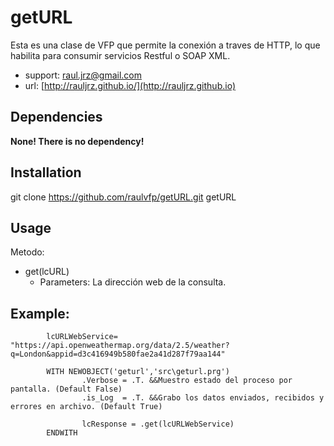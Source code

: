 # getURL

Esta es una clase de VFP que permite la conexión a traves de HTTP, lo que habilita para consumir servicios Restful o SOAP XML.

* support: raul.jrz@gmail.com
* url: [http://rauljrz.github.io/](http://rauljrz.github.io)


## Dependencies
**None! There is no dependency!**


## Installation
git clone https://github.com/raulvfp/getURL.git getURL


## Usage
Metodo: 
- get(lcURL) 
	+ Parameters: La dirección web de la consulta.

## Example:

```	
        lcURLWebService= "https://api.openweathermap.org/data/2.5/weather?q=London&appid=d3c416949b580fae2a41d287f79aa144"

        WITH NEWOBJECT('geturl','src\geturl.prg')
                .Verbose = .T. &&Muestro estado del proceso por pantalla. (Default False)
                .is_Log  = .T. &&Grabo los datos enviados, recibidos y errores en archivo. (Default True)
        
                lcResponse = .get(lcURLWebService)
        ENDWITH
```
